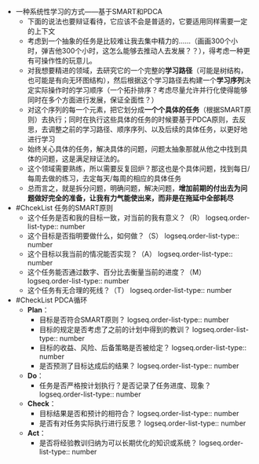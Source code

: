 - 一种系统性学习的方式——基于SMART和PDCA
	- 下面的说法也要辩证看待，它应该不会是普适的，它要适用同样需要一定的上下文
	- 考虑到一个抽象的任务是比较难让我去集中精力的……（画画300个小时，弹吉他300个小时，这怎么能够去推动人去发展？？），得考虑一种更有可操作性的玩意儿。
	- 对我想要精进的领域，去研究它的一个完整的**学习路径**（可能是树结构，也可能是有向无环图结构），然后根据这个学习路径去构建一个**学习序列**决定实际操作时的学习顺序（一个拓扑排序？考虑尽量允许并行化使得能够同时在多个方面进行发展，保证全面性？）
	- 对这个序列的每一个元素，把它划分成**一个个具体的任务**（根据SMART原则）去执行；同时在执行这些具体的任务的时候要基于PDCA原则，去反思，去调整之前的学习路径、顺序序列、以及后续的具体任务，以更好地进行学习
	- 始终关心具体的任务，解决具体的问题，问题太抽象那就从他之中找到具体的问题，这是满足辩证法的。
	- 这个领域需要熟练，所以需要反复回炉？那这也是个具体问题，找到每日/每周去做的练习，去定每天/每周的相应的具体任务
	- 总而言之，就是拆分问题，明确问题，解决问题，**增加前期的付出去为问题做好完全的准备，让我有力气能使出来，而非是在拖延中全部耗尽**
- #ChcekList 任务的SMART原则
	- 这个任务是否和我的目标一致，对当前的我有意义？（R）
	  logseq.order-list-type:: number
	- 这个目标是否指明要做什么，如何做？（S）
	  logseq.order-list-type:: number
	- 这个目标以我当前的情况能否实现？（A）
	  logseq.order-list-type:: number
	- 这个任务能否通过数字、百分比去衡量当前的进度？（M）
	  logseq.order-list-type:: number
	- 这个任务有无合理的死线？（T）
	  logseq.order-list-type:: number
- #CheckList PDCA循环
	- **Plan**：
		- 目标是否符合SMART原则？
		  logseq.order-list-type:: number
		- 目标的规定是否考虑了之前的计划中得到的教训？
		  logseq.order-list-type:: number
		- 目标的收益、风险、后备策略是否被给定？
		  logseq.order-list-type:: number
		- 是否预测了目标达成后的结果？
		  logseq.order-list-type:: number
	- **Do**：
		- 任务是否严格按计划执行？是否记录了任务进度、现象？
		  logseq.order-list-type:: number
	- **Check**：
		- 目标结果是否和预计的相符合？
		  logseq.order-list-type:: number
		- 是否有对任务实际执行进行反思？
		  logseq.order-list-type:: number
	- **Act**：
		- 是否将经验教训归纳为可以长期优化的知识或系统？
		  logseq.order-list-type:: number